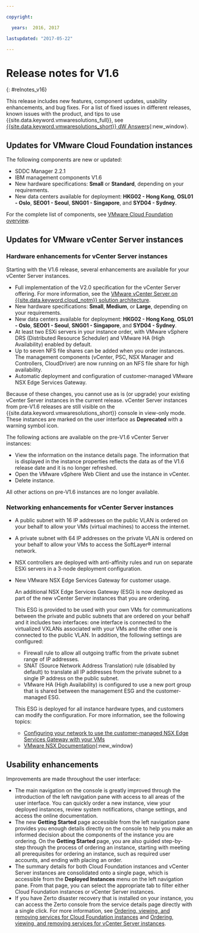 ```yaml
---

copyright:

  years:  2016, 2017

lastupdated: "2017-05-22"

---
```


# Release notes for V1.6
{: #relnotes_v16}

This release includes new features, component updates, usability enhancements, and bug fixes. For a list of fixed issues in different releases, known issues with the product, and tips to use {{site.data.keyword.vmwaresolutions_full}}, see [{{site.data.keyword.vmwaresolutions_short}} dW Answers](https://developer.ibm.com/answers/topics/cloudvmw/){:new_window}.

## Updates for VMware Cloud Foundation instances

The following components are new or updated:

*  SDDC Manager 2.2.1
*  IBM management components V1.6
*  New hardware specifications: **Small** or **Standard**, depending on your requirements.
*  New data centers available for deployment: **HKG02 - Hong Kong**, **OSL01 - Oslo**, **SEO01 - Seoul**, **SNG01 - Singapore**, and **SYD04 - Sydney**.

For the complete list of components, see [VMware Cloud Foundation overview](/docs/services/vmwaresolutions/sddc?topic=vmware-solutions-sd_cloudfoundationoverview).

## Updates for VMware vCenter Server instances

### Hardware enhancements for vCenter Server instances

Starting with the V1.6 release, several enhancements are available for your vCenter Server instances.

*  Full implementation of the V2.0 specification for the vCenter Server offering. For more information, see the [VMware vCenter Server on {{site.data.keyword.cloud_notm}} solution architecture](https://www.ibm.com/devops/method/content/architecture/virtualizationArchitecture#2_0).
*  New hardware specifications: **Small**, **Medium**, or **Large**, depending on your requirements.
*  New data centers available for deployment: **HKG02 - Hong Kong**, **OSL01 - Oslo**, **SEO01 - Seoul**, **SNG01 - Singapore**, and **SYD04 - Sydney**.
*  At least two ESXi servers in your instance order, with VMware vSphere DRS (Distributed Resource Scheduler) and VMware HA (High Availability) enabled by default.
*  Up to seven NFS file shares can be added when you order instances. The management components (vCenter, PSC, NSX Manager and Controllers, CloudDriver) are now running on an NFS file share for high availability.
*  Automatic deployment and configuration of customer-managed VMware NSX Edge Services Gateway.

Because of these changes, you cannot use as is (or upgrade) your existing vCenter Server instances in the current release. vCenter Server instances from pre-V1.6 releases are still visible on the {{site.data.keyword.vmwaresolutions_short}} console in view-only mode. These instances are marked on the user interface as **Deprecated** with a warning symbol icon.

The following actions are available on the pre-V1.6 vCenter Server instances:

*  View the information on the instance details page. The information that is displayed in the instance properties reflects the data as of the V1.6 release date and it is no longer refreshed.
*  Open the VMware vSphere Web Client and use the instance in vCenter.
*  Delete instance.

All other actions on pre-V1.6 instances are no longer available.

### Networking enhancements for vCenter Server instances

*  A public subnet with 16 IP addresses on the public VLAN is ordered on your behalf to allow your VMs (virtual machines) to access the internet.
*  A private subnet with 64 IP addresses on the private VLAN is ordered on your behalf to allow your VMs to access the SoftLayer® internal network.
*  NSX controllers are deployed with anti-affinity rules and run on separate ESXi servers in a 3-node deployment configuration.
*  New VMware NSX Edge Services Gateway for customer usage.

   An additional NSX Edge Services Gateway (ESG) is now deployed as part of the new vCenter Server instances that you are ordering.

   This ESG is provided to be used with your own VMs for communications between the private and public subnets that are ordered on your
   behalf and it includes two interfaces: one interface is connected to the virtualized VXLANs associated with your VMs and the
   other one is connected to the public VLAN. In addition, the following settings are configured:
   *  Firewall rule to allow all outgoing traffic from the private subnet range of IP addresses.
   *  SNAT (Source Network Address Translation) rule (disabled by default) to translate all IP addresses from the private subnet to a
   single IP address on the public subnet.
   * VMware HA (High Availability) is configured to use a new port group that is shared between the management ESG and the customer-managed
   ESG.

   This ESG is deployed for all instance hardware types, and customers can modify the configuration. For more information, see the
   following topics:
   *  [Configuring your network to use the customer-managed NSX Edge Services Gateway with your VMs](/docs/services/vmwaresolutions/vcenter?topic=vmware-solutions-vc_esg_config)
   *  [VMware NSX Documentation](https://pubs.vmware.com/NSX-6/index.jsp?topic=%2Fcom.vmware.nsx.admin.doc%2FGUID-3F96DECE-33FB-43EE-88D7-124A730830A4.html){:new_window}

## Usability enhancements

Improvements are made throughout the user interface:

*  The main navigation on the console is greatly improved through the introduction of the left navigation pane with access to all areas of the user interface. You can quickly order a new instance, view your deployed instances, review system notifications, change settings, and access the online documentation.
*  The new **Getting Started** page accessible from the left navigation pane provides you enough details directly on the console to help you make an informed decision about the components of the instance you are ordering. On the **Getting Started** page, you are also guided step-by-step through the process of ordering an instance, starting with meeting all prerequisites for ordering an instance, such as required user accounts, and ending with placing an order.
*  The summary details for both Cloud Foundation instances and vCenter Server instances are consolidated onto a single page, which is accessible from the **Deployed Instances** menu on the left navigation pane. From that page, you can select the appropriate tab to filter either Cloud Foundation instances or vCenter Server instances.
* If you have Zerto disaster recovery that is installed on your instance, you can access the Zerto console from the service details page directly with a single click. For more information, see [Ordering, viewing, and removing services for Cloud Foundation instances](/docs/services/vmwaresolutions/sddc?topic=vmware-solutions-sd_addingremovingservices) and [Ordering, viewing, and removing services for vCenter Server instances](/docs/services/vmwaresolutions/vcenter?topic=vmware-solutions-vc_addingremovingservices).
